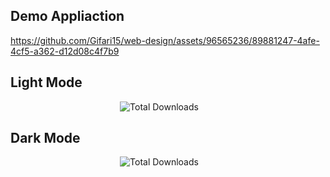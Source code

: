 ## Demo Appliaction
https://github.com/Gifari15/web-design/assets/96565236/89881247-4afe-4cf5-a362-d12d08c4f7b9
<br>
## Light Mode
<p align="center">
  <img src="https://github.com/Gifari15/web-design/assets/96565236/e58ce0e8-58d1-4c5f-ae05-a5f08f8ebbce" alt="Total Downloads">&emsp;&emsp;
</p>

## Dark Mode
<p align="center">
  <img src="https://github.com/Gifari15/web-design/assets/96565236/b7855379-29c7-43b6-8479-60e0c99de277" alt="Total Downloads">&emsp;&emsp;
</p>
